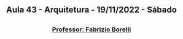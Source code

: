 <h2 align = "center" >Aula 43  - Arquitetura - 19/11/2022 - Sábado <h2>

<h3 align = "center" ><a href="https://github.com/ffborelli/curso-brq-java-2022-09-05/">Professor: Fabrizio Borelli</a></h3>